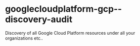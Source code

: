 # googlecloudplatform-gcp--discovery-audit
Discovery of all Google Cloud Platform resources under all your organizations etc..
